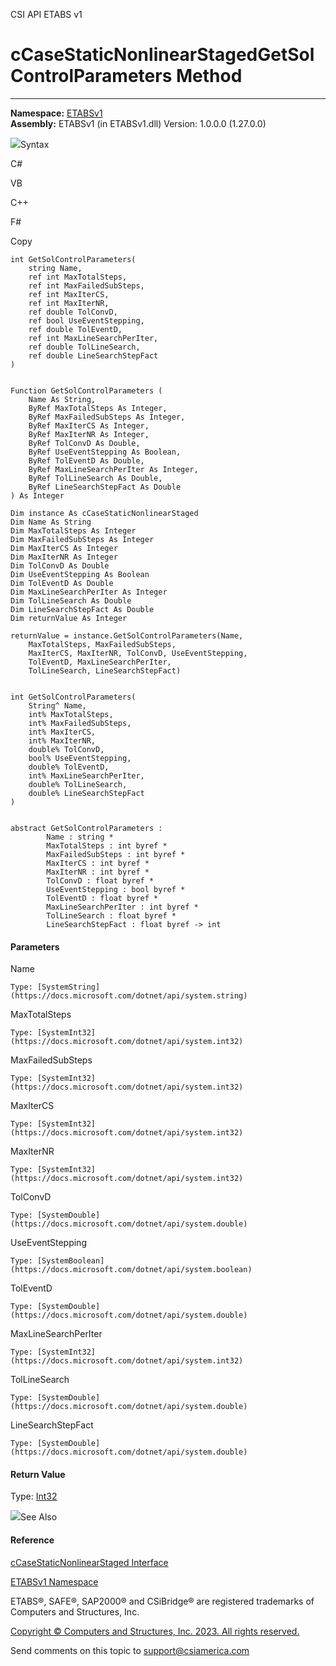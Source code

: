 ﻿

CSI API ETABS v1

# cCaseStaticNonlinearStagedGetSolControlParameters Method  
  
---  
  
**Namespace:** [ETABSv1](2780f1b8-2033-5289-2298-1cdb2a7508d9.htm)  
**Assembly:** ETABSv1 (in ETABSv1.dll) Version: 1.0.0.0 (1.27.0.0)

![](../icons/SectionExpanded.png)Syntax

C#

VB

C++

F#

Copy

    
    
    int GetSolControlParameters(
    	string Name,
    	ref int MaxTotalSteps,
    	ref int MaxFailedSubSteps,
    	ref int MaxIterCS,
    	ref int MaxIterNR,
    	ref double TolConvD,
    	ref bool UseEventStepping,
    	ref double TolEventD,
    	ref int MaxLineSearchPerIter,
    	ref double TolLineSearch,
    	ref double LineSearchStepFact
    )
    
    
    Function GetSolControlParameters ( 
    	Name As String,
    	ByRef MaxTotalSteps As Integer,
    	ByRef MaxFailedSubSteps As Integer,
    	ByRef MaxIterCS As Integer,
    	ByRef MaxIterNR As Integer,
    	ByRef TolConvD As Double,
    	ByRef UseEventStepping As Boolean,
    	ByRef TolEventD As Double,
    	ByRef MaxLineSearchPerIter As Integer,
    	ByRef TolLineSearch As Double,
    	ByRef LineSearchStepFact As Double
    ) As Integer
    
    Dim instance As cCaseStaticNonlinearStaged
    Dim Name As String
    Dim MaxTotalSteps As Integer
    Dim MaxFailedSubSteps As Integer
    Dim MaxIterCS As Integer
    Dim MaxIterNR As Integer
    Dim TolConvD As Double
    Dim UseEventStepping As Boolean
    Dim TolEventD As Double
    Dim MaxLineSearchPerIter As Integer
    Dim TolLineSearch As Double
    Dim LineSearchStepFact As Double
    Dim returnValue As Integer
    
    returnValue = instance.GetSolControlParameters(Name, 
    	MaxTotalSteps, MaxFailedSubSteps, 
    	MaxIterCS, MaxIterNR, TolConvD, UseEventStepping, 
    	TolEventD, MaxLineSearchPerIter, 
    	TolLineSearch, LineSearchStepFact)
    
    
    int GetSolControlParameters(
    	String^ Name, 
    	int% MaxTotalSteps, 
    	int% MaxFailedSubSteps, 
    	int% MaxIterCS, 
    	int% MaxIterNR, 
    	double% TolConvD, 
    	bool% UseEventStepping, 
    	double% TolEventD, 
    	int% MaxLineSearchPerIter, 
    	double% TolLineSearch, 
    	double% LineSearchStepFact
    )
    
    
    abstract GetSolControlParameters : 
            Name : string * 
            MaxTotalSteps : int byref * 
            MaxFailedSubSteps : int byref * 
            MaxIterCS : int byref * 
            MaxIterNR : int byref * 
            TolConvD : float byref * 
            UseEventStepping : bool byref * 
            TolEventD : float byref * 
            MaxLineSearchPerIter : int byref * 
            TolLineSearch : float byref * 
            LineSearchStepFact : float byref -> int 
    

#### Parameters

Name

    Type: [SystemString](https://docs.microsoft.com/dotnet/api/system.string)  

MaxTotalSteps

    Type: [SystemInt32](https://docs.microsoft.com/dotnet/api/system.int32)  

MaxFailedSubSteps

    Type: [SystemInt32](https://docs.microsoft.com/dotnet/api/system.int32)  

MaxIterCS

    Type: [SystemInt32](https://docs.microsoft.com/dotnet/api/system.int32)  

MaxIterNR

    Type: [SystemInt32](https://docs.microsoft.com/dotnet/api/system.int32)  

TolConvD

    Type: [SystemDouble](https://docs.microsoft.com/dotnet/api/system.double)  

UseEventStepping

    Type: [SystemBoolean](https://docs.microsoft.com/dotnet/api/system.boolean)  

TolEventD

    Type: [SystemDouble](https://docs.microsoft.com/dotnet/api/system.double)  

MaxLineSearchPerIter

    Type: [SystemInt32](https://docs.microsoft.com/dotnet/api/system.int32)  

TolLineSearch

    Type: [SystemDouble](https://docs.microsoft.com/dotnet/api/system.double)  

LineSearchStepFact

    Type: [SystemDouble](https://docs.microsoft.com/dotnet/api/system.double)  

#### Return Value

Type: [Int32](https://docs.microsoft.com/dotnet/api/system.int32)

![](../icons/SectionExpanded.png)See Also

#### Reference

[cCaseStaticNonlinearStaged
Interface](0a685b17-0f95-86e9-5911-13d6f362fdfc.htm)

[ETABSv1 Namespace](2780f1b8-2033-5289-2298-1cdb2a7508d9.htm)

ETABS®, SAFE®, SAP2000® and CSiBridge® are registered trademarks of Computers
and Structures, Inc.  

[Copyright © Computers and Structures, Inc. 2023. All rights
reserved.](http://www.csiamerica.com)

Send comments on this topic to
[support@csiamerica.com](mailto:support%40csiamerica.com?Subject=CSI%20API%20ETABS%20v1)

